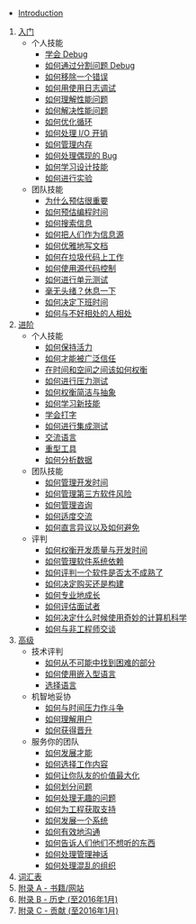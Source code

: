 * [Introduction](README.md)
1. [入门](1-Beginner/README.md)
	* 个人技能
		* [学会 Debug](1-Beginner/Personal-Skills/01-Learn-To-Debug.md)
		* [如何通过分割问题 Debug](1-Beginner/Personal-Skills/02-How-to-Debug-by-Splitting-the-Problem-Space.md)
		* [如何移除一个错误](1-Beginner/Personal-Skills/03-How-to-Remove-an-Error.md)
		* [如何用使用日志调试](1-Beginner/Personal-Skills/04-How-to-Debug-Using-a-Log.md)
		* [如何理解性能问题](1-Beginner/Personal-Skills/05-How-to-Understand-Performance-Problems.md)
		* [如何解决性能问题](1-Beginner/Personal-Skills/06-How-to-Fix-Performance-Problems.md)
		* [如何优化循环](1-Beginner/Personal-Skills/07-How-to-Optimize-Loops.md)
		* [如何处理 I/O 开销](1-Beginner/Personal-Skills/08-How-to-Deal-with-IO-Expense.md)
		* [如何管理内存](1-Beginner/Personal-Skills/09-How-to-Manage-Memory.md)
		* [如何处理偶现的 Bug](1-Beginner/Personal-Skills/10-How-to-Deal-with-Intermittent-Bugs.md)
		* [如何学习设计技能](1-Beginner/Personal-Skills/11-How-to-Learn-Design-Skills.md)
		* [如何进行实验](1-Beginner/Personal-Skills/12-How-to-Conduct-Experiments.md)
	* 团队技能
		* [为什么预估很重要](1-Beginner/Team-Skills/01-Why-Estimation-is-Important.md)
		* [如何预估编程时间](1-Beginner/Team-Skills/02-How-to-Estimate-Programming-Time.md)
		* [如何搜索信息](1-Beginner/Team-Skills/03-How-to-Find-Out-Information.md)
		* [如何把人们作为信息源](1-Beginner/Team-Skills/04-How-to-Utilize-People-as-Information-Sources.md)
		* [如何优雅地写文档](1-Beginner/Team-Skills/05-How-to-Document-Wisely.md)
		* [如何在垃圾代码上工作](1-Beginner/Team-Skills/06-How-to-Work-with-Poor-Code.md)
		* [如何使用源代码控制](1-Beginner/Team-Skills/07-How-to-Use-Source-Code-Control.md)
		* [如何进行单元测试](1-Beginner/Team-Skills/08-How-to-Unit-Test.md)
		* [毫无头绪？休息一下](1-Beginner/Team-Skills/09-Take-Breaks-when-Stumped.md)
		* [如何决定下班时间](1-Beginner/Team-Skills/10-How-to-Recognize-When-to-Go-Home.md)
		* [如何与不好相处的人相处](1-Beginner/Team-Skills/11-How-to-Deal-with-Difficult-People.md)
2. [进阶](2-Intermediate/README.md)
	* 个人技能
		* [如何保持活力](2-Intermediate/Personal-Skills/01-How-to-Stay-Motivated.md)
		* [如何才能被广泛信任](2-Intermediate/Personal-Skills/02-How-to-be-Widely-Trusted.md)
		* [在时间和空间之间该如何权衡](2-Intermediate/Personal-Skills/03-How-to-Tradeoff-Time-vs-Space.md)
		* [如何进行压力测试](2-Intermediate/Personal-Skills/04-How-to-Stress-Test.md)
		* [如何权衡简洁与抽象](2-Intermediate/Personal-Skills/05-How-to-Balance-Brevity-and-Abstraction.md)
		* [如何学习新技能](2-Intermediate/Personal-Skills/06-How-to-Learn-New-Skills.md)
		* [学会打字](2-Intermediate/Personal-Skills/07-Learn-to-Type.md)
		* [如何进行集成测试](2-Intermediate/Personal-Skills/08-How-to-Do-Integration-Testing.md)
		* [交流语言](2-Intermediate/Personal-Skills/09-Communication-Languages.md)
		* [重型工具](2-Intermediate/Personal-Skills/10-Heavy-Tools.md)
		* [如何分析数据](2-Intermediate/Personal-Skills/11-How-to-analyze-data.md)
	* 团队技能
		* [如何管理开发时间](2-Intermediate/Team-Skills/01-How-to-Manage-Development-Time.md)
		* [如何管理第三方软件风险](2-Intermediate/Team-Skills/02-How-to-Manage-Third-Party-Software-Risks.md)
		* [如何管理咨询](2-Intermediate/Team-Skills/03-How-to-Manage-Consultants.md)
		* [如何适度交流](2-Intermediate/Team-Skills/04-How-to-Communicate-the-Right-Amount.md)
		* [如何直言异议以及如何避免](2-Intermediate/Team-Skills/05-How-to-Disagree-Honestly-and-Get-Away-with-It.md)
	* 评判
		* [如何权衡开发质量与开发时间](2-Intermediate/Judgment/01-How-to-Tradeoff-Quality-Against-Development-Time.md)
		* [如何管理软件系统依赖](2-Intermediate/Judgment/02-How-to-Manage-Software-System-Dependence.md)
		* [如何评判一个软件是否太不成熟了](2-Intermediate/Judgment/03-How-to-Decide-if-Software-is-Too-Immature.md)
		* [如何决定购买还是构建](2-Intermediate/Judgment/04-How-to-Make-a-Buy-vs-Build-Decision.md)
		* [如何专业地成长](2-Intermediate/Judgment/05-How-to-Grow-Professionally.md)
		* [如何评估面试者](2-Intermediate/Judgment/06-How-to-Evaluate-Interviewees.md)
		* [如何决定什么时候使用奇妙的计算机科学](2-Intermediate/Judgment/07-How-to-Know-When-to-Apply-Fancy-Computer-Science.md)
		* [如何与非工程师交谈](2-Intermediate/Judgment/08-How-to-Talk-to-Non-Engineers.md)
3. [高级](3-Advanced/README.md)
	* 技术评判
        * [如何从不可能中找到困难的部分](3-Advanced/Technical-Judgment/01-How-to-Tell-the-Hard-From-the-Impossible.md)
        * [如何使用嵌入型语言](3-Advanced/Technical-Judgment/02-How-to-Utilize-Embedded-Languages.md)
        * [选择语言](3-Advanced/Technical-Judgment/03-Choosing-Languages.md)
    * 机智地妥协
        * [如何与时间压力作斗争](3-Advanced/Compromising-Wisely/01-How-to-Fight-Schedule-Pressure.md)
        * [如何理解用户](3-Advanced/Compromising-Wisely/02-How-to-Understand-the-User.md)
        * [如何获得晋升](3-Advanced/Compromising-Wisely/03-How-to-Get-a-Promotion.md)
    * 服务你的团队
        * [如何发展才能](3-Advanced/Serving-Your-Team/01-How-to-Develop-Talent.md)
        * [如何选择工作内容](3-Advanced/Serving-Your-Team/02-How-to-Choose-What-to-Work-On.md)
        * [如何让你队友的价值最大化](3-Advanced/Serving-Your-Team/03-How-to-Get-the-Most-From-Your-Teammates.md)
        * [如何划分问题](3-Advanced/Serving-Your-Team/04-How-to-Divide-Problems-Up.md)
        * [如何处理无趣的问题](3-Advanced/Serving-Your-Team/05-How-to-Handle-Boring-Tasks.md)
        * [如何为工程获取支持](3-Advanced/Serving-Your-Team/06-How-to-Gather-Support-for-a-Project.md)
        * [如何发展一个系统](3-Advanced/Serving-Your-Team/07-How-to-Grow-a-System.md)
        * [如何有效地沟通](3-Advanced/Serving-Your-Team/08-How-to-Communicate-Well.md)
        * [如何告诉人们他们不想听的东西](3-Advanced/Serving-Your-Team/09-How-to-Tell-People-Things-They-Dont-Want-to-Hear.md)
        * [如何处理管理神话](3-Advanced/Serving-Your-Team/10-How-to-Deal-with-Managerial-Myths.md)
        * [如何处理混乱的组织](3-Advanced/Serving-Your-Team/11-How-to-Deal-with-Organizational-Chaos.md)
4. [词汇表](4-Glossary.md)
5. [附录 A - 书籍/网站](5-Bibliography.md)
6. [附录 B - 历史 (至2016年1月)](6-History.md)
6. [附录 C - 贡献 (至2016年1月)](7-Contributions.md)
